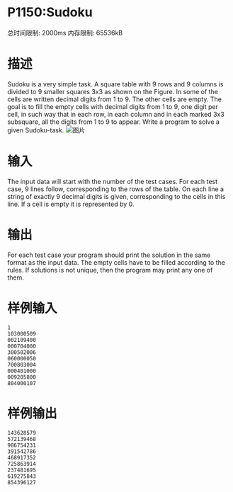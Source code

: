 # P1150:Sudoku

总时间限制: 2000ms 内存限制: 65536kB
# 描述
Sudoku is a very simple task. A square table with 9 rows and 9 columns is divided to 9 smaller squares 3x3 as shown on the Figure. In some of the cells are written decimal digits from 1 to 9. The other cells are empty. The goal is to fill the empty cells with decimal digits from 1 to 9, one digit per cell, in such way that in each row, in each column and in each marked 3x3 subsquare, all the digits from 1 to 9 to appear. Write a program to solve a given Sudoku-task. 
![图片](http://media.openjudge.cn/images/2982_1.jpg)
# 输入
The input data will start with the number of the test cases. For each test case, 9 lines follow, corresponding to the rows of the table. On each line a string of exactly 9 decimal digits is given, corresponding to the cells in this line. If a cell is empty it is represented by 0.
# 输出
For each test case your program should print the solution in the same format as the input data. The empty cells have to be filled according to the rules. If solutions is not unique, then the program may print any one of them.
# 样例输入
```
1
103000509
002109400
000704000
300502006
060000050
700803004
000401000
009205800
804000107
```
# 样例输出
```
143628579
572139468
986754231
391542786
468917352
725863914
237481695
619275843
854396127
```
